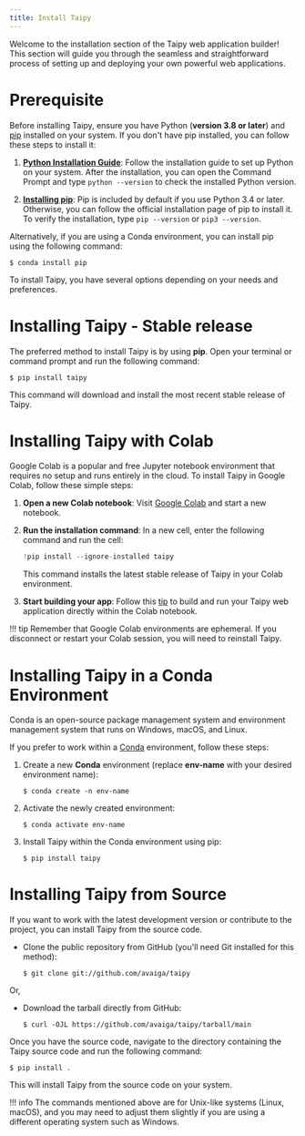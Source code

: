 ```yaml
---
title: Install Taipy
---
```


Welcome to the installation section of the Taipy web application builder! This section will
guide you through the seamless and straightforward process of setting up and deploying your own
powerful web applications.

# Prerequisite

Before installing Taipy, ensure you have Python (**version 3.8 or later**) and
[pip](https://pip.pypa.io) installed on your system. If you don't have pip installed, you can
follow these steps to install it:

1. **[Python Installation Guide](http://docs.python-guide.org/en/latest/starting/installation/)**:
    Follow the installation guide to set up Python on your system.
    After the installation, you can open the Command Prompt and type `python --version` to check
    the installed Python version.

2. **[Installing pip](https://pip.pypa.io/en/latest/installation/)**: Pip is included by default
    if you use Python 3.4 or later. Otherwise, you can follow the official
    installation page of pip to install it. To verify the installation, type `pip --version` or
    `pip3 --version`.

Alternatively, if you are using a Conda environment, you can install pip using the following
command:

```console
$ conda install pip
```

To install Taipy, you have several options depending on your needs and preferences.

# Installing Taipy - Stable release

The preferred method to install Taipy is by using **pip**. Open your terminal or command prompt
and run the following command:

```console
$ pip install taipy
```

This command will download and install the most recent stable release of Taipy.


# Installing Taipy with Colab

Google Colab is a popular and free Jupyter notebook environment that requires no setup
and runs entirely in the cloud. To install Taipy in Google Colab, follow these simple
steps:

1. **Open a new Colab notebook**: Visit [Google Colab](https://colab.research.google.com)
and start a new notebook.

2. **Run the installation command**: In a new cell, enter the following command and run
the cell:

    ```python
    !pip install --ignore-installed taipy
    ```

    This command installs the latest stable release of Taipy in your Colab environment.

3. **Start building your app**: Follow this
[tip](../articles/colab_with_ngrok/index.md) to build and run your Taipy web
application directly within the Colab notebook.

!!! tip
    Remember that Google Colab environments are ephemeral. If you disconnect or restart
    your Colab session, you will need to reinstall Taipy.

# Installing Taipy in a Conda Environment

Conda is an open-source package management system and environment management system that runs on
Windows, macOS, and Linux.

If you prefer to work within a [Conda](https://docs.conda.io/projects/conda/en/latest/index.html)
environment, follow these steps:

1. Create a new **Conda** environment (replace **env-name** with your desired environment name):
    ```console
    $ conda create -n env-name
    ```
2. Activate the newly created environment:
    ``` console
    $ conda activate env-name
    ```
3. Install Taipy within the Conda environment using pip:
    ```console
    $ pip install taipy
    ```

# Installing Taipy from Source

If you want to work with the latest development version or contribute to the project, you can
install Taipy from the source code.

- Clone the public repository from GitHub (you'll need Git installed for this method):
    ```console
    $ git clone git://github.com/avaiga/taipy
    ```

Or,

- Download the tarball directly from GitHub:
    ```console
    $ curl -OJL https://github.com/avaiga/taipy/tarball/main
    ```

Once you have the source code, navigate to the directory containing the Taipy source code and
run the following command:

```console
$ pip install .
```

This will install Taipy from the source code on your system.

!!! info
    The commands mentioned above are for Unix-like systems (Linux, macOS), and you may
    need to adjust them slightly if you are using a different operating system such as Windows.
